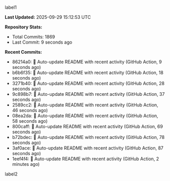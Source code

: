 
label1 
<!-- ACTIVITY_START -->
**Last Updated:** 2025-09-29 15:12:53 UTC

**Repository Stats:**
- Total Commits: 1869
- Last Commit: 9 seconds ago

**Recent Commits:**
- 86214a0: 🤖 Auto-update README with recent activity (GitHub Action, 9 seconds ago)
- b6b6f35: 🤖 Auto-update README with recent activity (GitHub Action, 18 seconds ago)
- 3271b40: 🤖 Auto-update README with recent activity (GitHub Action, 28 seconds ago)
- 9c898b7: 🤖 Auto-update README with recent activity (GitHub Action, 37 seconds ago)
- 2589cc2: 🤖 Auto-update README with recent activity (GitHub Action, 46 seconds ago)
- 08ea2da: 🤖 Auto-update README with recent activity (GitHub Action, 58 seconds ago)
- 800caff: 🤖 Auto-update README with recent activity (GitHub Action, 69 seconds ago)
- b72bdec: 🤖 Auto-update README with recent activity (GitHub Action, 78 seconds ago)
- 3af0ace: 🤖 Auto-update README with recent activity (GitHub Action, 87 seconds ago)
- 1eef4f4: 🤖 Auto-update README with recent activity (GitHub Action, 2 minutes ago)
<!-- ACTIVITY_END -->

label2
